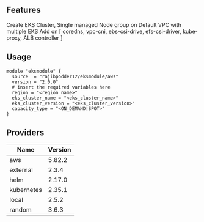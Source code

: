 ## Features

Create EKS Cluster, Single managed Node group on Default VPC with multiple EKS Add on [ coredns, vpc-cni, ebs-csi-drive, efs-csi-driver, kube-proxy, ALB controller ] 

## Usage

```
module "eksmodule" {
  source  = "rajibpodder12/eksmodule/aws"
  version = "2.0.0"
  # insert the required variables here
  region = "<region_name>"
  eks_cluster_name = "<eks_cluster_name>"
  eks_cluster_version = "<eks_cluster_version>"
  capacity_type = "<ON_DEMAND|SPOT>"
}

```

## Providers

| Name | Version |
|------|---------|
| aws | 5.82.2 |
|external| 2.3.4 |
|helm| 2.17.0 |
|kubernetes| 2.35.1 |
|local|2.5.2|
|random|3.6.3|
